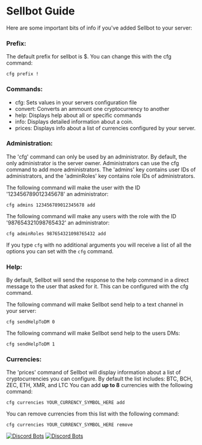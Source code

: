 # Sellbot Guide

Here are some important bits of info if you've added Sellbot to your server:
### Prefix:
The default prefix for sellbot is $. You can change this with the cfg command:
```
cfg prefix !
```

### Commands:
* cfg: Sets values in your servers configuration file
* convert: Converts an ammount one cryptocurrency to another
* help: Displays help about all or specific commands
* info: Displays detailed information about a coin.
* prices: Displays info about a list of currencies configured by your server.

### Administration:
The 'cfg' command can only be used by an administrator. By default, the only administrator is the server owner. Administrators can use the cfg command to add more administrators. The 'admins' key contains user IDs of administrators, and the 'adminRoles' key contains role IDs of administrators.

The following command will make the user with the ID '123456789012345678' an administrator:
```
cfg admins 123456789012345678 add
```

The following command will make any users with the role with the ID '987654321098765432' an administrator:
```
cfg adminRoles 987654321098765432 add
```

If you type `cfg` with no additional arguments you will receive a list of all the options you can set with the `cfg` command.

### Help:
By default, Sellbot will send the response to the help command in a direct message to the user that asked for it. This can be configured with the cfg command.

The following command will make Sellbot send help to a text channel in your server:
```
cfg sendHelpToDM 0
```

The following command will make Sellbot send help to the users DMs:
```
cfg sendHelpToDM 1
```

### Currencies:
The 'prices' command of Sellbot will display information about a list of cryptocurrencies you can configure.
By default the list includes: BTC, BCH, ZEC, ETH, XMR, and LTC
You can add **up to 8** currencies with the following command:
```
cfg currencies YOUR_CURRENCY_SYMBOL_HERE add
```

You can remove currencies from this list with the following command:
```
cfg currencies YOUR_CURRENCY_SYMBOL_HERE remove
```
[![Discord Bots](https://discordbots.org/api/widget/status/323591523713155074.svg)](https://discordbots.org/bot/323591523713155074)
[![Discord Bots](https://discordbots.org/api/widget/servers/323591523713155074.svg)](https://discordbots.org/bot/323591523713155074)